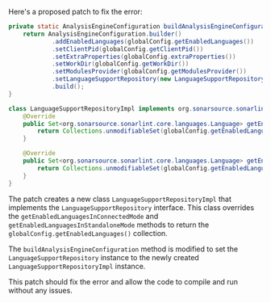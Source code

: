 Here's a proposed patch to fix the error:
```java
private static AnalysisEngineConfiguration buildAnalysisEngineConfiguration() {
    return AnalysisEngineConfiguration.builder()
            .addEnabledLanguages(globalConfig.getEnabledLanguages())
            .setClientPid(globalConfig.getClientPid())
            .setExtraProperties(globalConfig.extraProperties())
            .setWorkDir(globalConfig.getWorkDir())
            .setModulesProvider(globalConfig.getModulesProvider())
            .setLanguageSupportRepository(new LanguageSupportRepositoryImpl()) // Add this line
            .build();
}

class LanguageSupportRepositoryImpl implements org.sonarsource.sonarlint.core.languages.LanguageSupportRepository {
    @Override
    public Set<org.sonarsource.sonarlint.core.languages.Language> getEnabledLanguagesInConnectedMode() {
        return Collections.unmodifiableSet(globalConfig.getEnabledLanguages());
    }

    @Override
    public Set<org.sonarsource.sonarlint.core.languages.Language> getEnabledLanguagesInStandaloneMode() {
        return Collections.unmodifiableSet(globalConfig.getEnabledLanguages());
    }
}
```
The patch creates a new class `LanguageSupportRepositoryImpl` that implements the `LanguageSupportRepository` interface. This class overrides the `getEnabledLanguagesInConnectedMode` and `getEnabledLanguagesInStandaloneMode` methods to return the `globalConfig.getEnabledLanguages()` collection.


The `buildAnalysisEngineConfiguration` method is modified to set the `LanguageSupportRepository` instance to the newly created `LanguageSupportRepositoryImpl` instance.


This patch should fix the error and allow the code to compile and run without any issues.